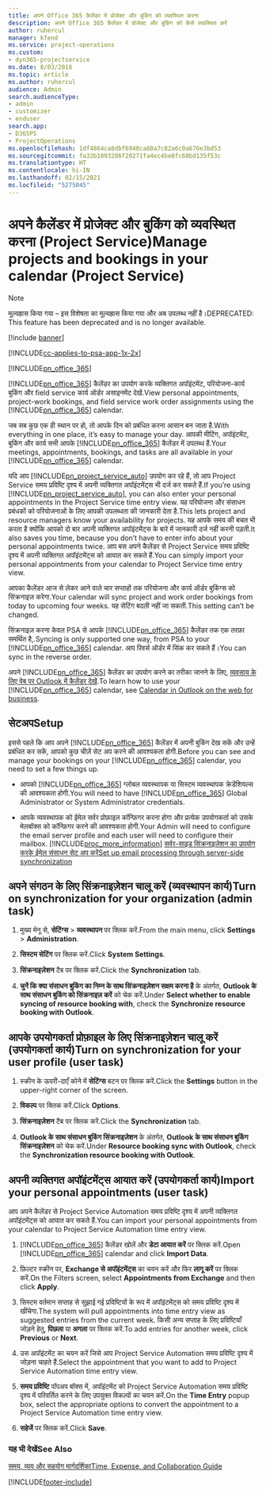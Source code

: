```yaml
---
title: अपने Office 365 कैलेंडर में प्रोजेक्ट और बुकिंग को व्यवस्थित करना
description: अपने Office 365 कैलेंडर में प्रोजेक्ट और बुकिंग को कैसे व्यवस्थित करें
author: ruhercul
manager: kfend
ms.service: project-operations
ms.custom:
- dyn365-projectservice
ms.date: 8/03/2018
ms.topic: article
ms.author: ruhercul
audience: Admin
search.audienceType:
- admin
- customizer
- enduser
search.app:
- D365PS
- ProjectOperations
ms.openlocfilehash: 1df4864ca8dbf6948ca88a7c82a6c0a676e3bd53
ms.sourcegitcommit: fa32b1893286f20271fa4ec4be8fc68bd135f53c
ms.translationtype: HT
ms.contentlocale: hi-IN
ms.lasthandoff: 02/15/2021
ms.locfileid: "5275045"
---
```

# <a name="manage-projects-and-bookings-in-your-calendar-project-service"></a><span data-ttu-id="68891-103">अपने कैलेंडर में प्रोजेक्ट और बुकिंग को व्यवस्थित करना (Project Service)</span><span class="sxs-lookup"><span data-stu-id="68891-103">Manage projects and bookings in your calendar (Project Service)</span></span>

> [!Note]
> <span data-ttu-id="68891-104">मूल्यह्रास किया गया – इस विशेषता का मूल्यह्रास किया गया और अब उपलब्ध नहीं है।</span><span class="sxs-lookup"><span data-stu-id="68891-104">DEPRECATED: This feature has been deprecated and is no longer available.</span></span>

[!include [banner](../includes/psa-now-project-operations.md)]

[!INCLUDE[cc-applies-to-psa-app-1x-2x](../includes/cc-applies-to-psa-app-1x-2x.md)]

[!INCLUDE[pn_office_365](../includes/pn-office-365.md)] 

<span data-ttu-id="68891-105">[!INCLUDE[pn_office_365](../includes/pn-office-365.md)] कैलेंडर का उपयोग करके व्यक्तिगत अपॉइंटमेंट, परियोजना-कार्य बुकिंग और field service कार्य ऑर्डर असाइनमेंट देखें.</span><span class="sxs-lookup"><span data-stu-id="68891-105">View personal appointments, project-work bookings, and field service work order assignments using the [!INCLUDE[pn_office_365](../includes/pn-office-365.md)] calendar.</span></span>  
  
 <span data-ttu-id="68891-106">जब सब कुछ एक ही स्थान पर हो, तो आपके दिन को प्रबंधित करना आसान बन जाता है.</span><span class="sxs-lookup"><span data-stu-id="68891-106">With everything in one place, it’s easy to manage your day.</span></span> <span data-ttu-id="68891-107">आपकी मीटिंग, अपॉइंटमेंट, बुकिंग और कार्य सभी आपके [!INCLUDE[pn_office_365](../includes/pn-office-365.md)] कैलेंडर में उपलब्ध हैं.</span><span class="sxs-lookup"><span data-stu-id="68891-107">Your meetings, appointments, bookings, and tasks are all available in your [!INCLUDE[pn_office_365](../includes/pn-office-365.md)] calendar.</span></span>  
  
 <span data-ttu-id="68891-108">यदि आप [!INCLUDE[pn_project_service_auto](../includes/pn-project-service-auto.md)] उपयोग कर रहे हैं, तो आप Project Service समय प्रविष्टि दृश्य में अपनी व्यक्तिगत अपॉइंटमेंट्स भी दर्ज कर सकते हैं.</span><span class="sxs-lookup"><span data-stu-id="68891-108">If you’re using [!INCLUDE[pn_project_service_auto](../includes/pn-project-service-auto.md)], you can also enter your personal appointments in the Project Service time entry view.</span></span> <span data-ttu-id="68891-109">यह परियोजना और संसाधन प्रबंधकों को परियोजनाओं के लिए आपकी उपलब्धता की जानकारी देता है.</span><span class="sxs-lookup"><span data-stu-id="68891-109">This lets project and resource managers know your availability for projects.</span></span> <span data-ttu-id="68891-110">यह आपके समय की बचत भी करता है क्योंकि आपको दो बार अपनी व्यक्तिगत अपॉइंटमेंट्स के बारे में जानकारी दर्ज नहीं करनी पड़ती.</span><span class="sxs-lookup"><span data-stu-id="68891-110">It also saves you time, because you don’t have to enter info about your personal appointments twice.</span></span> <span data-ttu-id="68891-111">आप बस अपने कैलेंडर से Project Service समय प्रविष्टि दृश्य में अपनी व्यक्तिगत अपॉइंटमेंट्स को आयात कर सकते हैं.</span><span class="sxs-lookup"><span data-stu-id="68891-111">You can simply import your personal appointments from your calendar to Project Service time entry view.</span></span>  
  
 <span data-ttu-id="68891-112">आपका कैलेंडर आज से लेकर आने वाले चार सप्ताहों तक परियोजना और कार्य ऑर्डर बुकिंग्स को सिंक्रनाइज़ करेगा.</span><span class="sxs-lookup"><span data-stu-id="68891-112">Your calendar will sync project and work order bookings from today to upcoming four weeks.</span></span> <span data-ttu-id="68891-113">यह सेटिंग बदली नहीं जा सकती.</span><span class="sxs-lookup"><span data-stu-id="68891-113">This setting can’t be changed.</span></span>  
  
 <span data-ttu-id="68891-114">सिंक्रनाइज़ करना केवल PSA से आपके [!INCLUDE[pn_office_365](../includes/pn-office-365.md)] कैलेंडर तक एक तरफ़ा समर्थित है,.</span><span class="sxs-lookup"><span data-stu-id="68891-114">Syncing is only supported one way, from PSA to your [!INCLUDE[pn_office_365](../includes/pn-office-365.md)] calendar.</span></span> <span data-ttu-id="68891-115">आप रिवर्स ऑर्डर में सिंक कर सकते हैं।</span><span class="sxs-lookup"><span data-stu-id="68891-115">You can sync in the reverse order.</span></span> 
  
 <span data-ttu-id="68891-116">अपने [!INCLUDE[pn_office_365](../includes/pn-office-365.md)] कैलेंडर का उपयोग करने का तरीका जानने के लिए, [व्‍यवसाय के लिए वेब पर Outlook में कैलेंडर देखें](https://support.office.com/article/Calendar-in-Outlook-on-the-web-for-business-5219c457-d1fe-4c2f-9032-1a816b88e936).</span><span class="sxs-lookup"><span data-stu-id="68891-116">To learn how to use your [!INCLUDE[pn_office_365](../includes/pn-office-365.md)] calendar, see [Calendar in Outlook on the web for business](https://support.office.com/article/Calendar-in-Outlook-on-the-web-for-business-5219c457-d1fe-4c2f-9032-1a816b88e936).</span></span>  
  
## <a name="setup"></a><span data-ttu-id="68891-117">सेटअप</span><span class="sxs-lookup"><span data-stu-id="68891-117">Setup</span></span>  
 <span data-ttu-id="68891-118">इससे पहले कि आप अपने [!INCLUDE[pn_office_365](../includes/pn-office-365.md)] कैलेंडर में अपनी बुकिंग देख सकें और उन्हें प्रबंधित कर सकें, आपको कुछ चीज़ें सेट अप करने की आवश्यकता होगी.</span><span class="sxs-lookup"><span data-stu-id="68891-118">Before you can see and manage your bookings on your [!INCLUDE[pn_office_365](../includes/pn-office-365.md)] calendar, you need to set a few things up.</span></span>  
  
- <span data-ttu-id="68891-119">आपको [!INCLUDE[pn_office_365](../includes/pn-office-365.md)] ग्‍लोबल व्यवस्थापक या सिस्टम व्यवस्थापक क्रेडेंशियल्स की आवश्यकता होगी.</span><span class="sxs-lookup"><span data-stu-id="68891-119">You will need to have [!INCLUDE[pn_office_365](../includes/pn-office-365.md)] Global Administrator or System Administrator credentials.</span></span>  
  
- <span data-ttu-id="68891-120">आपके व्यवस्थापक को ईमेल सर्वर प्रोफ़ाइल कॉन्फ़िगर करना होगा और प्रत्येक उपयोगकर्ता को उसके मेलबॉक्स को कॉन्फ़िगर करने की आवश्यकता होगी.</span><span class="sxs-lookup"><span data-stu-id="68891-120">Your Admin will need to configure the email server profile and each user will need to configure their mailbox.</span></span> [!INCLUDE[proc_more_information](../includes/proc-more-information.md)] <span data-ttu-id="68891-121">[सर्वर-साइड सिंक्रनाइज़ेशन का उपयोग करके ईमेल संसाधन सेट अप करें](https://docs.microsoft.com/dynamics365/customerengagement/on-premises/admin/set-up-server-side-synchronization-of-email-appointments-contacts-and-tasks)</span><span class="sxs-lookup"><span data-stu-id="68891-121">[Set up email processing through server-side synchronization](https://docs.microsoft.com/dynamics365/customerengagement/on-premises/admin/set-up-server-side-synchronization-of-email-appointments-contacts-and-tasks)</span></span>  
  
## <a name="turn-on-synchronization-for-your-organization-admin-task"></a><span data-ttu-id="68891-122">अपने संगठन के लिए सिंक्रनाइज़ेशन चालू करें (व्यवस्थापन कार्य)</span><span class="sxs-lookup"><span data-stu-id="68891-122">Turn on synchronization for your organization (admin task)</span></span>  
  
1.  <span data-ttu-id="68891-123">मुख्य मेनू से, **सेटिंग्‍स** > **व्यवस्थापन** पर क्लिक करें.</span><span class="sxs-lookup"><span data-stu-id="68891-123">From the main menu, click **Settings** > **Administration**.</span></span>  
  
2.  <span data-ttu-id="68891-124">**सिस्टम सेटिंग** पर क्लिक करें.</span><span class="sxs-lookup"><span data-stu-id="68891-124">Click **System Settings**.</span></span>  
  
3.  <span data-ttu-id="68891-125">**सिंक्रनाइज़ेशन** टैब पर क्लिक करें.</span><span class="sxs-lookup"><span data-stu-id="68891-125">Click the **Synchronization** tab.</span></span>  
  
4.  <span data-ttu-id="68891-126">**चुनें कि क्या संसाधन बुकिंग का निम्न के साथ सिंक्रनाइज़ेशन सक्षम करना है** के अंतर्गत, **Outlook के साथ संसाधन बुकिंग को सिंक्रनाइज़ करें** को चेक करें.</span><span class="sxs-lookup"><span data-stu-id="68891-126">Under **Select whether to enable syncing of resource booking with**, check the **Synchronize resource booking with Outlook**.</span></span>  
  
## <a name="turn-on-synchronization-for-your-user-profile-user-task"></a><span data-ttu-id="68891-127">आपके उपयोगकर्ता प्रोफ़ाइल के लिए सिंक्रनाइज़ेशन चालू करें (उपयोगकर्ता कार्य)</span><span class="sxs-lookup"><span data-stu-id="68891-127">Turn on synchronization for your user profile (user task)</span></span>  
  
1.  <span data-ttu-id="68891-128">स्क्रीन के ऊपरी-दाएँ कोने में **सेटिंग्स** बटन पर क्लिक करें.</span><span class="sxs-lookup"><span data-stu-id="68891-128">Click the **Settings** button in the upper-right corner of the screen.</span></span>  
  
2.  <span data-ttu-id="68891-129">**विकल्प** पर क्लिक करें.</span><span class="sxs-lookup"><span data-stu-id="68891-129">Click **Options**.</span></span>  
  
3.  <span data-ttu-id="68891-130">**सिंक्रनाइज़ेशन** टैब पर क्लिक करें.</span><span class="sxs-lookup"><span data-stu-id="68891-130">Click the **Synchronization** tab.</span></span>  
  
4.  <span data-ttu-id="68891-131">**Outlook के साथ संसाधन बुकिंग सिंक्रनाइज़ेशन** के अंतर्गत, **Outlook के साथ संसाधन बुकिंग सिंक्रनाइज़ेशन** को चेक करें.</span><span class="sxs-lookup"><span data-stu-id="68891-131">Under **Resource booking sync with Outlook**, check the **Synchronization resource booking with Outlook**.</span></span>  
  
## <a name="import-your-personal-appointments-user-task"></a><span data-ttu-id="68891-132">अपनी व्यक्तिगत अपॉइंटमेंट्स आयात करें (उपयोगकर्ता कार्य)</span><span class="sxs-lookup"><span data-stu-id="68891-132">Import your personal appointments (user task)</span></span>  
 <span data-ttu-id="68891-133">आप अपने कैलेंडर से Project Service Automation समय प्रविष्टि दृश्य में अपनी व्यक्तिगत अपॉइंटमेंट्स को आयात कर सकते हैं.</span><span class="sxs-lookup"><span data-stu-id="68891-133">You can import your personal appointments from your calendar to Project Service Automation time entry view.</span></span>  
  
1. <span data-ttu-id="68891-134">[!INCLUDE[pn_office_365](../includes/pn-office-365.md)] कैलेंडर खोलें और **डेटा आयात करें** पर क्लिक करें.</span><span class="sxs-lookup"><span data-stu-id="68891-134">Open [!INCLUDE[pn_office_365](../includes/pn-office-365.md)] calendar and click **Import Data**.</span></span>  
  
2. <span data-ttu-id="68891-135">फ़िल्टर स्क्रीन पर, **Exchange से अपॉइंटमेंट्स** का चयन करें और फिर **लागू करें** पर क्लिक करें.</span><span class="sxs-lookup"><span data-stu-id="68891-135">On the Filters screen, select **Appointments from Exchange** and then click **Apply**.</span></span>  
  
3. <span data-ttu-id="68891-136">सिस्टम वर्तमान सप्ताह से सुझाई गई प्रविष्टियों के रूप में अपॉइंटमेंट्स को समय प्रविष्टि दृश्य में खींचेगा.</span><span class="sxs-lookup"><span data-stu-id="68891-136">The system will pull appointments into time entry view as suggested entries from the current week.</span></span> <span data-ttu-id="68891-137">किसी अन्य सप्ताह के लिए प्रविष्टियाँ जोड़ने हेतु, **पिछला** या **अगला** पर क्लिक करें.</span><span class="sxs-lookup"><span data-stu-id="68891-137">To add entries for another week, click **Previous** or **Next**.</span></span>  
  
4. <span data-ttu-id="68891-138">उस अपॉइंटमेंट का चयन करें जिसे आप Project Service Automation समय प्रविष्टि दृश्य में जोड़ना चाहते हैं.</span><span class="sxs-lookup"><span data-stu-id="68891-138">Select the appointment that you want to add to Project Service Automation time entry view.</span></span>  
  
5. <span data-ttu-id="68891-139">**समय प्रविष्टि** पॉपअप बॉक्स में, अपॉइंटमेंट को Project Service Automation समय प्रविष्टि दृश्य में परिवर्तित करने के लिए उपयुक्त विकल्पों का चयन करें.</span><span class="sxs-lookup"><span data-stu-id="68891-139">On the **Time Entry** popup box, select the appropriate options to convert the appointment to a Project Service Automation time entry view.</span></span>  
  
6. <span data-ttu-id="68891-140">**सहेजें** पर क्लिक करें.</span><span class="sxs-lookup"><span data-stu-id="68891-140">Click **Save**.</span></span>  
  
### <a name="see-also"></a><span data-ttu-id="68891-141">यह भी देखें</span><span class="sxs-lookup"><span data-stu-id="68891-141">See Also</span></span>  
 [<span data-ttu-id="68891-142">समय, व्यय और सहयोग मार्गदर्शिका</span><span class="sxs-lookup"><span data-stu-id="68891-142">Time, Expense, and Collaboration Guide</span></span>](../psa/time-expense-collaboration-guide.md)


[!INCLUDE[footer-include](../includes/footer-banner.md)]